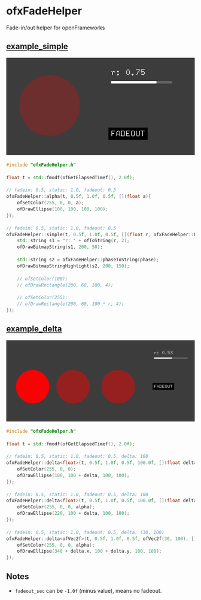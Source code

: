 # ofxFadeHelper

Fade-in/out helper for openFrameworks

## [example_simple](./example_simple/src/ofApp.cpp)

![docs/screenshot_simple2.png](docs/screenshot_simple2.png)

```cpp
#include "ofxFadeHelper.h"

float t = std::fmodf(ofGetElapsedTimef(), 2.0f);

// fadein: 0.5, static: 1.0, fadeout: 0.5
ofxFadeHelper::alpha(t, 0.5f, 1.0f, 0.5f, [](float a){
    ofSetColor(255, 0, 0, a);
    ofDrawEllipse(100, 100, 100, 100);
});

// fadein: 0.5, static: 1.0, fadeout: 0.5
ofxFadeHelper::simple(t, 0.5f, 1.0f, 0.5f, [](float r, ofxFadeHelper::Phase phase){
    std::string s1 = "r: " + ofToString(r, 2);
    ofDrawBitmapString(s1, 200, 50);

    std::string s2 = ofxFadeHelper::phaseToString(phase);
    ofDrawBitmapStringHighlight(s2, 200, 150);

    // ofSetColor(100);
    // ofDrawRectangle(200, 60, 100, 4);

    // ofSetColor(255);
    // ofDrawRectangle(200, 60, 100 * r, 4);
});
```

## [example_delta](./example_delta/src/ofApp.cpp)

![docs/screenshot_delta.png](docs/screenshot_delta.png)

```cpp
#include "ofxFadeHelper.h"

float t = std::fmodf(ofGetElapsedTimef(), 2.0f);

// fadein: 0.5, static: 1.0, fadeout: 0.5, delta: 100
ofxFadeHelper::delta<float>(t, 0.5f, 1.0f, 0.5f, 100.0f, [](float delta){
    ofSetColor(255, 0, 0);
    ofDrawEllipse(100, 100 + delta, 100, 100);
});

// fadein: 0.5, static: 1.0, fadeout: 0.5, delta: 100
ofxFadeHelper::delta<float>(t, 0.5f, 1.0f, 0.5f, 100.0f, [](float delta, float alpha){
    ofSetColor(255, 0, 0, alpha);
    ofDrawEllipse(220, 100 + delta, 100, 100);
});

// fadein: 0.5, static: 1.0, fadeout: 0.5, delta: (30, 100)
ofxFadeHelper::delta<ofVec2f>(t, 0.5f, 1.0f, 0.5f, ofVec2f(30, 100), [](ofVec2f delta, float alpha){
    ofSetColor(255, 0, 0, alpha);
    ofDrawEllipse(340 + delta.x, 100 + delta.y, 100, 100);
});
```

## Notes

- `fadeout_sec` can be `-1.0f` (minus value), means no fadeout.